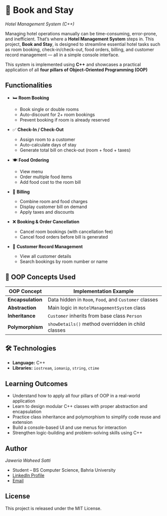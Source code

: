 # 🏨 Book and Stay
*Hotel Management System (C++)*

Managing hotel operations manually can be time-consuming, error-prone, and inefficient. That’s where a **Hotel Management System** steps in. This project, **Book and Stay**, is designed to streamline essential hotel tasks such as room booking, check-in/check-out, food orders, billing, and customer record management — all in a simple console interface.

This system is implemented using **C++** and showcases a practical application of all **four pillars of Object-Oriented Programming (OOP)**

## Functionalities

- 🛏️ **Room Booking**
  - Book single or double rooms
  - Auto-discount for 2+ room bookings
  - Prevent booking if room is already reserved

- ✅ **Check-In / Check-Out**
  - Assign room to a customer
  - Auto-calculate days of stay
  - Generate total bill on check-out (room + food + taxes)

- 🍽️ **Food Ordering**
  - View menu
  - Order multiple food items
  - Add food cost to the room bill

- 🧾 **Billing**
  - Combine room and food charges
  - Display customer bill on demand
  - Apply taxes and discounts

- ❌ **Booking & Order Cancellation**
  - Cancel room bookings (with cancellation fee)
  - Cancel food orders before bill is generated

- 🧍 **Customer Record Management**
  - View all customer details
  - Search bookings by room number or name

## 🧠 OOP Concepts Used

| OOP Concept     | Implementation Example |
|----------------|------------------------|
| **Encapsulation** | Data hidden in `Room`, `Food`, and `Customer` classes |
| **Abstraction**   | Main logic in `HotelManagementSystem` class |
| **Inheritance**   | `Customer` inherits from base class `Person` |
| **Polymorphism**  | `showDetails()` method overridden in child classes |

## 🛠️ Technologies

- **Language:** C++  
- **Libraries:** `iostream`, `iomanip`, `string`, `ctime`

## Learning Outcomes

- Understand how to apply all four pillars of OOP in a real-world application
- Learn to design modular C++ classes with proper abstraction and encapsulation
- Practice class inheritance and polymorphism to simplify code reuse and extension
- Build a console-based UI and use menus for interaction
- Strengthen logic-building and problem-solving skills using C++

## Author

*Jaweria Waheed Satti*

- Student – BS Computer Science, Bahria University  
- [LinkedIn Profile](https://www.linkedin.com/in/jaweriasatti)  
- [Email](mailto:jaweriasatti19@gmail.com)

##  License

This project is released under the MIT License.
